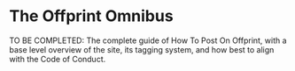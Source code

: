 # The Offprint Omnibus

TO BE COMPLETED: The complete guide of How To Post On Offprint, with a base level overview of the site, its tagging system, and how best to align with the Code of Conduct.
